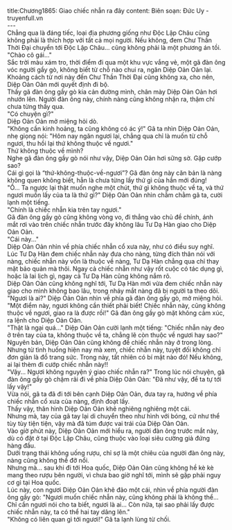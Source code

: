 title:Chương1865: Giao chiếc nhẫn ra đây
content:
Biên soạn: Đức Uy - truyenfull.vn<br>---<br>Chẳng qua là đáng tiếc, loại địa phương giống như Độc Lập Châu cũng không phải là thích hợp với tất cả mọi người. Nếu không, đem Chư Thần Thời Đại chuyển tới Độc Lập Châu... cũng không phải là một phương án tồi.<br>"Chào cô gái…"<br>Sắc trời màu xám tro, thời điểm đi qua một khu vực vắng vẻ, một gã đàn ông vóc người gầy gò, không biết từ chỗ nào chui ra, ngăn Diệp Oản Oản lại.<br>Khoảng cách từ nơi này đến Chư Thần Thời Đại cũng không xa, cho nên, Diệp Oản Oản mới quyết định đi bộ.<br>Thấy gã đàn ông gầy gò kia cản đường mình, chân mày Diệp Oản Oản hơi nhướn lên. Người đàn ông này, chính nàng cũng không nhận ra, thậm chí chưa từng thấy qua.<br>"Có chuyện gì?"<br>Diệp Oản Oản mở miệng hỏi dò.<br>"Không cần kinh hoảng, ta cũng không có ác ý!" Gã ta nhìn Diệp Oản Oản, nhẹ giọng nói: "Hôm nay ngăn ngươi lại, chẳng qua chỉ là muốn từ chỗ ngươi, thu hồi lại thứ không thuộc về ngươi."<br>Thứ không thuộc về mình?<br>Nghe gã đàn ông gầy gò nói như vậy, Diệp Oản Oản hơi sững sờ. Gặp cướp sao?<br>Cái gì gọi là “thứ-không-thuộc-về-ngươi”? Gã đàn ông này căn bản là nàng không quen không biết, hẳn là chưa từng lấy thứ gì của hắn mới đúng!<br>"Ồ... Ta ngược lại thật muốn nghe một chút, thứ gì không thuộc về ta, và thứ ngươi muốn lấy của ta là thứ gì?" Diệp Oản Oản nhìn chằm chằm gã ta, cười lạnh một tiếng.<br>"Chính là chiếc nhẫn kia trên tay ngươi."<br>Gã đàn ông gầy gò cũng không vòng vo, đi thẳng vào chủ đề chính, ánh mắt rơi vào trên chiếc nhẫn trước đây không lâu Tư Dạ Hàn giao cho Diệp Oản Oản.<br>"Cái này..."<br>Diệp Oản Oản nhìn về phía chiếc nhẫn cổ xưa này, như có điều suy nghĩ.<br>Lúc Tư Dạ Hàn đem chiếc nhẫn này đưa cho nàng, từng đích thân nói với nàng, chiếc nhẫn này vốn là thuộc về nàng, Tư Dạ Hàn chẳng qua chỉ thay mặt bảo quản mà thôi. Ngay cả chiếc nhẫn như vậy rốt cuộc có tác dụng gì, hoặc là lai lịch gì, ngay cả Tư Dạ Hàn cũng không nắm rõ.<br>Diệp Oản Oản cũng không nghĩ tới, Tư Dạ Hàn mới vừa đem chiếc nhẫn này giao cho mình không bao lâu, trong nháy mắt nàng đã bị người ta theo dõi.<br>"Ngươi là ai?" Diệp Oản Oản nhìn về phía gã đàn ông gầy gò, mở miệng hỏi.<br>"Một điểm này, ngươi không cần thiết phải biết! Chiếc nhẫn này, cũng không thuộc về ngươi, giao ra là được rồi!" Gã đàn ông gầy gò mặt không cảm xúc, ra lệnh cho Diệp Oản Oản.<br>"Thật là ngại quá..." Diệp Oản Oản cười lạnh một tiếng: "Chiếc nhẫn này đeo ở trên tay của ta, không thuộc về ta, chẳng lẽ còn thuộc về ngươi hay sao?"<br>Nguyên bản, Diệp Oản Oản cũng không để chiếc nhẫn này ở trong lòng. Nhưng từ tình huống hiện nay mà xem, chiếc nhẫn này, tuyệt đối không chỉ đơn giản là đồ trang sức. Trong này, tất nhiên có bí mật nào đó! Nếu không, ai lại thèm đi cướp chiếc nhẫn này!!<br>"Vậy... Ngươi không nguyện ý giao chiếc nhẫn ra?" Trong lúc nói chuyện, gã đàn ông gầy gò chậm rãi đi về phía Diệp Oản Oản: "Đã như vậy, để ta tự tới lấy vậy!"<br>Vừa nói, gã ta đã đi tới bên cạnh Diệp Oản Oản, đưa tay ra, hướng về phía chiếc nhẫn cổ xưa của nàng, định đoạt lấy.<br>Thấy vậy, thân hình Diệp Oản Oản khẽ nghiêng nghiêng một cái.<br>Nhưng mà, tay của gã tay lại di chuyển theo như hình với bóng, cứ như thể tùy tùy tiện tiện, vậy mà đã túm được vai trái của Diệp Oản Oản.<br>Vào giờ phút này, Diệp Oản Oản mới hiểu ra, người đàn ông trước mắt này, dù có đặt ở tại Độc Lập Châu, cũng thuộc vào loại siêu cường giả đứng hàng đầu.<br>Dưới trạng thái không uống rượu, chỉ sợ là một chiêu của người đàn ông này, nàng cũng không thể đỡ nổi.<br>Nhưng mà... sau khi đi tới Hoa quốc, Diệp Oản Oản cũng không hề kè kè mang theo rượu bên người, vì chưa bao giờ nghĩ tới, mình sẽ gặp phải nguy cơ gì tại Hoa quốc.<br>Lúc này, con ngươi Diệp Oản Oản khẽ đảo một cái, nhìn về phía người đàn ông gầy gò: "Ngươi muốn chiếc nhẫn này, cũng không phải là không thể... Chỉ cần ngươi nói cho ta biết, ngươi là ai... Còn nữa, tại sao phải lấy được chiếc nhẫn này, ta có thể hai tay dâng lên."<br>"Không có liên quan gì tới ngươi!" Gã ta lạnh lùng từ chối.